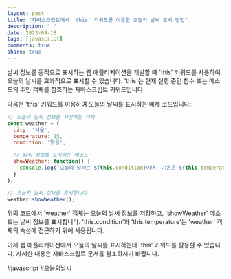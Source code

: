 ```yaml
---
layout: post
title: "자바스크립트에서 'this' 키워드를 이용한 오늘의 날씨 표시 방법"
description: " "
date: 2023-09-18
tags: [javascript]
comments: true
share: true
---
```


날씨 정보를 동적으로 표시하는 웹 애플리케이션을 개발할 때 'this' 키워드를 사용하여 오늘의 날씨를 효과적으로 표시할 수 있습니다. 'this'는 현재 실행 중인 함수 또는 메소드의 주인 객체를 참조하는 자바스크립트 키워드입니다.

다음은 'this' 키워드를 이용하여 오늘의 날씨를 표시하는 예제 코드입니다:

```javascript
// 오늘의 날씨 정보를 저장하는 객체
const weather = {
  city: '서울',
  temperature: 25,
  condition: '맑음',

  // 날씨 정보를 표시하는 메소드
  showWeather: function() {
    console.log(`오늘의 날씨는 ${this.condition}이며, 기온은 ${this.temperature}도 입니다.`);
  }
};

// 오늘의 날씨 정보를 표시합니다.
weather.showWeather();
```

위의 코드에서 'weather' 객체는 오늘의 날씨 정보를 저장하고, 'showWeather' 메소드는 날씨 정보를 표시합니다. 'this.condition'과 'this.temperature'는 'weather' 객체의 속성에 접근하기 위해 사용됩니다.

이제 웹 애플리케이션에서 오늘의 날씨를 표시하는데 'this' 키워드를 활용할 수 있습니다. 자세한 내용은 자바스크립트 문서를 참조하시기 바랍니다.

#javascript #오늘의날씨